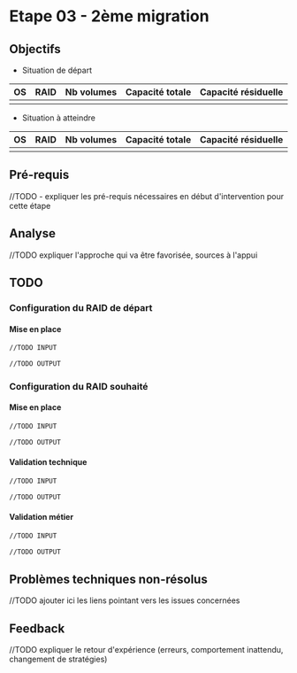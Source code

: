 # Etape 03 - 2ème migration

## Objectifs

* Situation de départ

|OS |RAID|Nb volumes|Capacité totale|Capacité résiduelle|
|:--|:-- |:--       |:--            |:--|
||||||

* Situation à atteindre

|OS |RAID|Nb volumes|Capacité totale|Capacité résiduelle|
|:--|:-- |:--       |:--            |:--|
||||||


## Pré-requis

//TODO - expliquer les pré-requis nécessaires en début d'intervention pour cette étape

## Analyse

//TODO expliquer l'approche qui va être favorisée, sources à l'appui


## TODO

### Configuration du RAID de départ

#### Mise en place

```bash
//TODO INPUT
```

```bash
//TODO OUTPUT
```

### Configuration du RAID souhaité

#### Mise en place

```bash
//TODO INPUT
```

```bash
//TODO OUTPUT
```


#### Validation technique

```bash
//TODO INPUT
```

```bash
//TODO OUTPUT
```

#### Validation métier

```bash
//TODO INPUT
```

```bash
//TODO OUTPUT
```

## Problèmes techniques non-résolus

//TODO ajouter ici les liens pointant vers les issues concernées

## Feedback

//TODO expliquer le retour d'expérience (erreurs, comportement inattendu, changement de stratégies)
